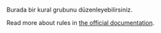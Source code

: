 Burada bir kural grubunu düzenleyebilirsiniz.

Read more about rules in [the official documentation](https://firefly-iii.readthedocs.io/en/latest/advanced/rules.html).